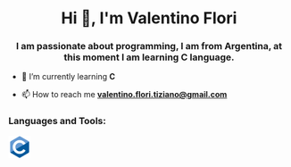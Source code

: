 <h1 align="center">Hi 👋, I'm Valentino Flori</h1>
<h3 align="center">I am passionate about programming, I am from Argentina, at this moment I am learning C language.</h3>

- 🌱 I’m currently learning **C**

- 📫 How to reach me **valentino.flori.tiziano@gmail.com**

<h3 align="left">Languages and Tools:</h3>
<p align="left"> <a href="https://www.cprogramming.com/" target="_blank" rel="noreferrer"> <img src="https://raw.githubusercontent.com/devicons/devicon/master/icons/c/c-original.svg" alt="c" width="40" height="40"/> </a> </p>
